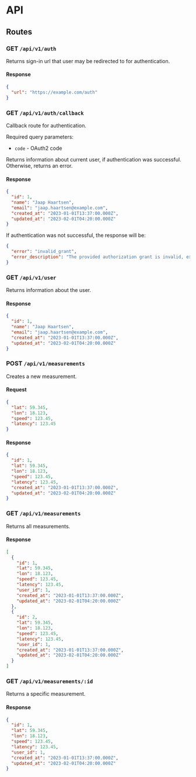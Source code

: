 # API

## Routes

### GET `/api/v1/auth`

Returns sign-in url that user may be redirected to for authentication.

#### Response

```json
{
  "url": "https://example.com/auth"
}
```

### GET `/api/v1/auth/callback`

Callback route for authentication.

Required query parameters:

- `code` - OAuth2 code

Returns information about current user, if authentication was successful. Otherwise, returns an error.

#### Response

```json
{
  "id": 1,
  "name": "Jaap Haartsen",
  "email": "jaap.haartsen@example.com",
  "created_at": "2023-01-01T13:37:00.000Z",
  "updated_at": "2023-02-01T04:20:00.000Z"
}
```

If authentication was not successful, the response will be:

```json
{
  "error": "invalid_grant",
  "error_description": "The provided authorization grant is invalid, expired, revoked, does not match the redirection URI used in the authorization request, or was issued to another client."
}
```

### GET `/api/v1/user`

Returns information about the user.

#### Response

```json
{
  "id": 1,
  "name": "Jaap Haartsen",
  "email": "jaap.haartsen@example.com",
  "created_at": "2023-01-01T13:37:00.000Z",
  "updated_at": "2023-02-01T04:20:00.000Z"
}
```

### POST `/api/v1/measurements`

Creates a new measurement.

#### Request

```json
{
  "lat": 59.345,
  "lon": 18.123,
  "speed": 123.45,
  "latency": 123.45
}
```

#### Response

```json
{
  "id": 1,
  "lat": 59.345,
  "lon": 18.123,
  "speed": 123.45,
  "latency": 123.45,
  "created_at": "2023-01-01T13:37:00.000Z",
  "updated_at": "2023-02-01T04:20:00.000Z"
}
```

### GET `/api/v1/measurements`

Returns all measurements.

#### Response

```json
[
  {
    "id": 1,
    "lat": 59.345,
    "lon": 18.123,
    "speed": 123.45,
    "latency": 123.45,
    "user_id": 1,
    "created_at": "2023-01-01T13:37:00.000Z",
    "updated_at": "2023-02-01T04:20:00.000Z"
  },
  {
    "id": 2,
    "lat": 59.345,
    "lon": 18.123,
    "speed": 123.45,
    "latency": 123.45,
    "user_id": 1,
    "created_at": "2023-01-01T13:37:00.000Z",
    "updated_at": "2023-02-01T04:20:00.000Z"
  }
]
```

### GET `/api/v1/measurements/:id`

Returns a specific measurement.

#### Response

```json
{
  "id": 1,
  "lat": 59.345,
  "lon": 18.123,
  "speed": 123.45,
  "latency": 123.45,
  "user_id": 1,
  "created_at": "2023-01-01T13:37:00.000Z",
  "updated_at": "2023-02-01T04:20:00.000Z"
}
```
